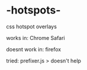 -hotspots-
==========

css hotspot overlays

works in:
Chrome
Safari

doesnt work in:
firefox

tried:
prefixer.js >  doesn't help
